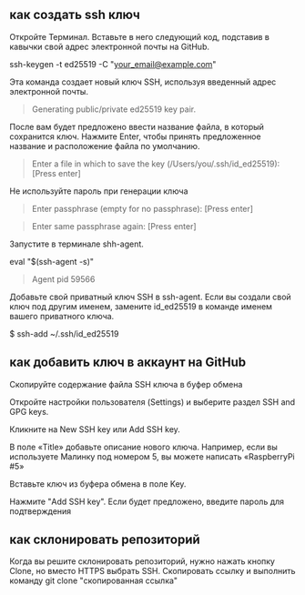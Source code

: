 как создать ssh ключ
--------------------
Откройте Терминал. Вставьте в него следующий код, подставив в кавычки свой адрес электронной почты на GitHub.

ssh-keygen -t ed25519 -C "your_email@example.com"

Эта команда создает новый ключ SSH, используя введенный адрес электронной почты.

> Generating public/private ed25519 key pair.

После вам будет предложено ввести название файла, в который сохранится ключ. Нажмите Enter, чтобы принять предложенное название и
расположение файла по умолчанию.

> Enter a file in which to save the key (/Users/you/.ssh/id_ed25519): [Press enter]

Не используйте пароль при генерации ключа
> Enter passphrase (empty for no passphrase): [Press enter]

> Enter same passphrase again: [Press enter]

Запустите в терминале shh-agent.

eval "$(ssh-agent -s)"

> Agent pid 59566

Добавьте свой приватный ключ SSH в ssh-agent. Если вы создали свой ключ под другим именем, замените id_ed25519 в команде именем вашего
приватного ключа.

$ ssh-add ~/.ssh/id_ed25519

как добавить ключ в аккаунт на GitHub
-------------------------------------
Скопируйте содержание файла SSH ключа в буфер обмена

Откройте настройки пользователя (Settings) и выберите раздел SSH and GPG keys.

Кликните на New SSH key или Add SSH key.

В поле «Title» добавьте описание нового ключа. Например, если вы используете Малинку под номером 5, вы можете написать
«RaspberryPi #5»

Вставьте ключ из буфера обмена в поле Key.

Нажмите "Add SSH key". Если будет предложено, введите пароль для подтверждения

как склонировать репозиторий
----------------------------
Когда вы решите склонировать репозиторий, нужно нажать кнопку Clone, но вместо HTTPS выбрать SSH. Скопировать ссылку и выполнить
команду git clone "скопированная ссылка"

